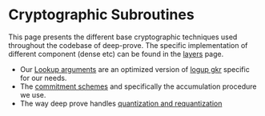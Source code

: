 # Cryptographic Subroutines

This page presents the different base cryptographic techniques used throughout the codebase of deep-prove. The specific implementation of different component (dense etc) can be found in the [layers](./layers.md) page.

- Our [Lookup arguments](./lookups.md) are an optimized version of [logup gkr](https://eprint.iacr.org/2023/1284) specific for our needs. 
- The [commitment schemes](./commitments.md) and specifically the accumulation procedure we use.
- The way deep prove handles [quantization and requantization](./quantization.md)